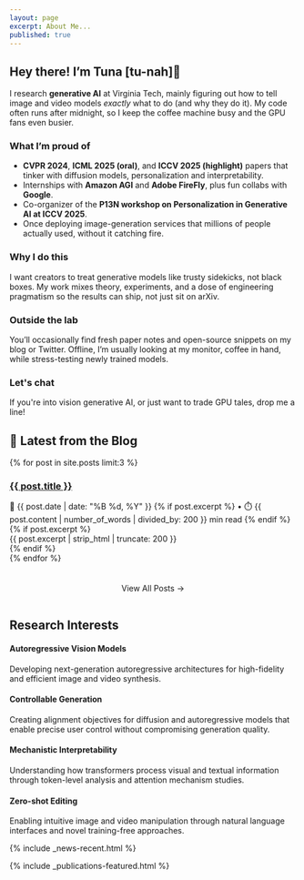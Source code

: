 ```yaml
---
layout: page
excerpt: About Me...
published: true
---
```


## Hey there! I’m Tuna [tu-nah]👋

I research **generative AI** at Virginia Tech, mainly figuring out how to tell image and video models *exactly* what to do (and why they do it). My code often runs after midnight, so I keep the coffee machine busy and the GPU fans even busier.

### What I’m proud of

* **CVPR 2024**, **ICML 2025 (oral)**, and **ICCV 2025 (highlight)** papers that tinker with diffusion models, personalization and interpretability.
* Internships with **Amazon AGI** and **Adobe FireFly**, plus fun collabs with **Google**.  
* Co-organizer of the **P13N workshop on Personalization in Generative AI at ICCV 2025**.  
* Once deploying image-generation services that millions of people actually used, without it catching fire.

### Why I do this

I want creators to treat generative models like trusty sidekicks, not black boxes. My work mixes theory, experiments, and a dose of engineering pragmatism so the results can ship, not just sit on arXiv.

### Outside the lab

You’ll occasionally find fresh paper notes and open-source snippets on my blog or Twitter. Offline, I’m usually looking at my monitor, coffee in hand, while stress-testing newly trained models.

### Let's chat

If you're into vision generative AI, or just want to trade GPU tales, drop me a line!

<div class="academic-section">
  <h2>📝 Latest from the Blog</h2>
  <div style="margin-bottom: 2rem;">
    {% for post in site.posts limit:3 %}
    <div class="blog-post">
      <h3 class="blog-post-title">
        <a href="{{ post.url | relative_url }}">{{ post.title }}</a>
      </h3>
      <div class="blog-post-meta">
        📅 {{ post.date | date: "%B %d, %Y" }}
        {% if post.excerpt %}
        • ⏱️ {{ post.content | number_of_words | divided_by: 200 }} min read
        {% endif %}
      </div>
      {% if post.excerpt %}
      <div class="blog-post-content">
        {{ post.excerpt | strip_html | truncate: 200 }}
      </div>
      {% endif %}
    </div>
    {% endfor %}
    <div style="text-align: center; margin-top: 1.5rem;">
      <a href="{{ site.url | default: '' }}{{ site.baseurl }}/blog" class="download-button" style="display: inline-block; padding: 0.75rem 2rem; text-decoration: none;">
        View All Posts →
      </a>
    </div>
  </div>
</div>

<div class="academic-section">
  <h2>Research Interests</h2>
  <div class="research-interests-academic">
    <div class="research-interest-card">
      <h4>Autoregressive Vision Models</h4>
      <p>Developing next-generation autoregressive architectures for high-fidelity and efficient image and video synthesis.</p>
    </div>
    <div class="research-interest-card">
      <h4>Controllable Generation</h4>
      <p>Creating alignment objectives for diffusion and autoregressive models that enable precise user control without compromising generation quality.</p>
    </div>
    <div class="research-interest-card">
      <h4>Mechanistic Interpretability</h4>
      <p>Understanding how transformers process visual and textual information through token-level analysis and attention mechanism studies.</p>
    </div>
    <div class="research-interest-card">
      <h4>Zero-shot Editing</h4>
      <p>Enabling intuitive image and video manipulation through natural language interfaces and novel training-free approaches.</p>
    </div>
  </div>
</div>  

{% include _news-recent.html %}

{% include _publications-featured.html %}

